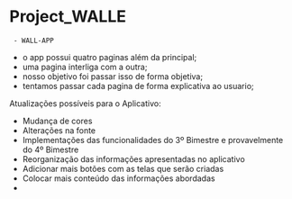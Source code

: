 # Project_WALLE
     - WALL-APP
- o app possui quatro paginas além da principal;
- uma pagina interliga com a outra;
- nosso objetivo foi passar isso de forma objetiva;
- tentamos passar cada pagina de forma explicativa ao usuario;

Atualizações possíveis para o Aplicativo:

- Mudança de cores
- Alterações na fonte
- Implementações das funcionalidades do 3º Bimestre e provavelmente do 4º Bimestre
- Reorganização das informações apresentadas no aplicativo
- Adicionar mais botões com as telas que serão criadas
- Colocar mais conteúdo das informações abordadas
- 
